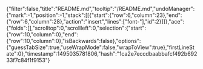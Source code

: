 {"filter":false,"title":"README.md","tooltip":"/README.md","undoManager":{"mark":-1,"position":-1,"stack":[[{"start":{"row":6,"column":23},"end":{"row":6,"column":28},"action":"insert","lines":["font-"],"id":2}]]},"ace":{"folds":[],"scrolltop":0,"scrollleft":0,"selection":{"start":{"row":10,"column":0},"end":{"row":10,"column":0},"isBackwards":false},"options":{"guessTabSize":true,"useWrapMode":false,"wrapToView":true},"firstLineState":0},"timestamp":1495035781806,"hash":"1ca2e7eccdbaabbafcf492b69233f7c84f1f9153"}
